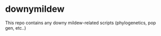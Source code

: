 # downymildew

This repo contains any downy mildew-related scripts (phylogenetics, pop gen, etc..)


